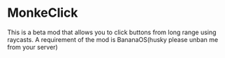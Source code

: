 # MonkeClick
This is a beta mod that allows you to click buttons from long range using raycasts. A requirement of the mod is BananaOS(husky please unban me from your server)

